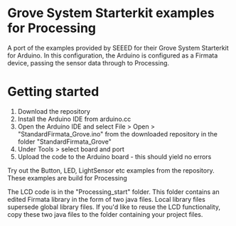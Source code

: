 Grove System Starterkit examples for Processing
===========================

A port of the examples provided by SEEED for their Grove System Starterkit for Arduino. In this configuration, the Arduino is configured as a Firmata device, passing the sensor data through to Processing.

Getting started
======
1. Download the repository
2. Install the Arduino IDE from arduino.cc
3. Open the Arduino IDE and select File > Open > "StandardFirmata_Grove.ino" from the downloaded repository in the folder "StandardFirmata_Grove"
4. Under Tools > select board and port
5. Upload the code to the Arduino board - this should yield no errors

Try out the Button, LED, LightSensor etc examples from the repository. These examples are build for Processing

The LCD code is in the "Processing_start" folder. This folder contains an edited Firmata library in the form of two java files. Local library files supersede global library files. If you'd like to reuse the LCD functionality, copy these two java files to the folder containing your project files. 
